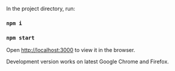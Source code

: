 In the project directory, run:

### `npm i`
### `npm start`

Open [http://localhost:3000](http://localhost:3000) to view it in the browser.

Development version works on latest Google Chrome and Firefox.